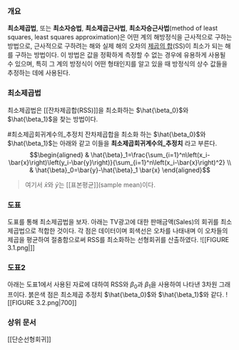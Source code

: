 ### 개요
**최소제곱법**, 또는 **최소자승법**, **최소제곱근사법**, **최소자승근사법**(method of least squares, least squares approximation)은 어떤 계의 해방정식을 근사적으로 구하는 방법으로, 근사적으로 구하려는 해와 실제 해의 오차의 [제곱의 합](https://ko.wikipedia.org/wiki/%EC%A0%9C%EA%B3%B1%EC%9D%98_%ED%95%A9 "제곱의 합")(SS)이 최소가 되는 해를 구하는 방법이다.
이 방법은 값을 정확하게 측정할 수 없는 경우에 유용하게 사용될 수 있으며, 특히 그 계의 방정식이 어떤 형태인지를 알고 있을 때 방정식의 상수 값들을 추정하는 데에 사용된다.

### 최소제곱법
최소제곱법은 [[잔차제곱합(RSS)]]을 최소화하는  $\hat{\beta_0}$와 $\hat{\beta_1}$을 찾는 방법이다.

#최소제곱회귀계수의_추정치
잔차제곱합을 최소화 하는   $\hat{\beta_0}$와 $\hat{\beta_1}$는 아래와 같고 이들을 **최소제곱회귀계수의_추정치** 라고 부른다.
$$\begin{aligned}
& \hat{\beta}_1=\frac{\sum_{i=1}^n\left(x_i-\bar{x}\right)\left(y_i-\bar{y}\right)}{\sum_{i=1}^n\left(x_i-\bar{x}\right)^2} \\
& \hat{\beta}_0=\bar{y}-\hat{\beta}_1 \bar{x}
\end{aligned}$$
> 여기서 $\bar{x}$와 $\bar{y}$는 [[표본평균]](sample mean)이다.


### 도표
도표를 통해 최소제곱법을 보자.
아래는 TV광고에 대한 판매금액(Sales)의 회귀를 최소제곱법으로 적합한 것이다. 각 점은 데이터이며 회색선은 오차를 나태내며 이 오차들의 제곱을 평균하여 절충함으로써 RSS를 최소화하는 선형회귀를 산출하였다.
![[FIGURE 3.1.png|]]

### 도표2
아래는 도표1에서 사용된 자료에 대하여 RSS와 $\beta_0$과 $\beta_1$을 사용하여 나타낸 3차원 그래프이다.
붉은색 점은 최소제곱 추정치 $\hat{\beta_0}$와 $\hat{\beta_1}$와 같다.
![[FIGURE 3.2.png|700]]

### 상위 문서
[[단순선형회귀]]
